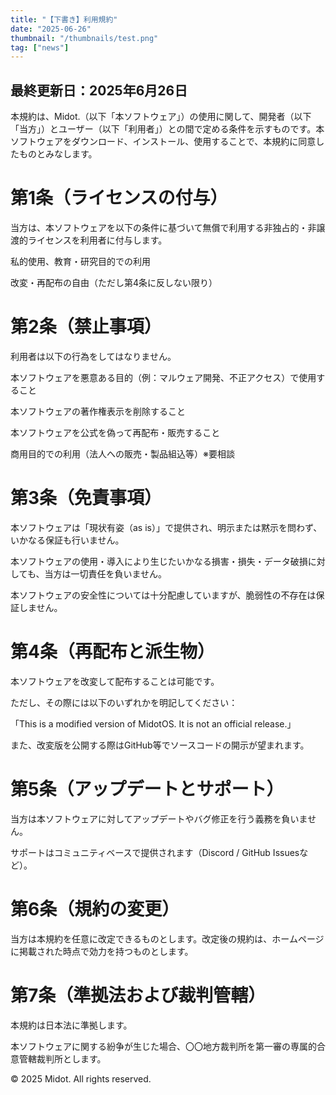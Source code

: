 ```yaml
---
title: "【下書き】利用規約"
date: "2025-06-26"
thumbnail: "/thumbnails/test.png"
tag: ["news"]
---
```


## 最終更新日：2025年6月26日

本規約は、Midot.（以下「本ソフトウェア」）の使用に関して、開発者（以下「当方」）とユーザー（以下「利用者」）との間で定める条件を示すものです。本ソフトウェアをダウンロード、インストール、使用することで、本規約に同意したものとみなします。

# 第1条（ライセンスの付与）
当方は、本ソフトウェアを以下の条件に基づいて無償で利用する非独占的・非譲渡的ライセンスを利用者に付与します。

私的使用、教育・研究目的での利用

改変・再配布の自由（ただし第4条に反しない限り）

# 第2条（禁止事項）
利用者は以下の行為をしてはなりません。

本ソフトウェアを悪意ある目的（例：マルウェア開発、不正アクセス）で使用すること

本ソフトウェアの著作権表示を削除すること

本ソフトウェアを公式を偽って再配布・販売すること

商用目的での利用（法人への販売・製品組込等）※要相談

# 第3条（免責事項）
本ソフトウェアは「現状有姿（as is）」で提供され、明示または黙示を問わず、いかなる保証も行いません。

本ソフトウェアの使用・導入により生じたいかなる損害・損失・データ破損に対しても、当方は一切責任を負いません。

本ソフトウェアの安全性については十分配慮していますが、脆弱性の不存在は保証しません。

# 第4条（再配布と派生物）
本ソフトウェアを改変して配布することは可能です。

ただし、その際には以下のいずれかを明記してください：

「This is a modified version of MidotOS. It is not an official release.」

また、改変版を公開する際はGitHub等でソースコードの開示が望まれます。

# 第5条（アップデートとサポート）
当方は本ソフトウェアに対してアップデートやバグ修正を行う義務を負いません。

サポートはコミュニティベースで提供されます（Discord / GitHub Issuesなど）。

# 第6条（規約の変更）
当方は本規約を任意に改定できるものとします。改定後の規約は、ホームページに掲載された時点で効力を持つものとします。

# 第7条（準拠法および裁判管轄）
本規約は日本法に準拠します。

本ソフトウェアに関する紛争が生じた場合、〇〇地方裁判所を第一審の専属的合意管轄裁判所とします。

© 2025 Midot. All rights reserved.